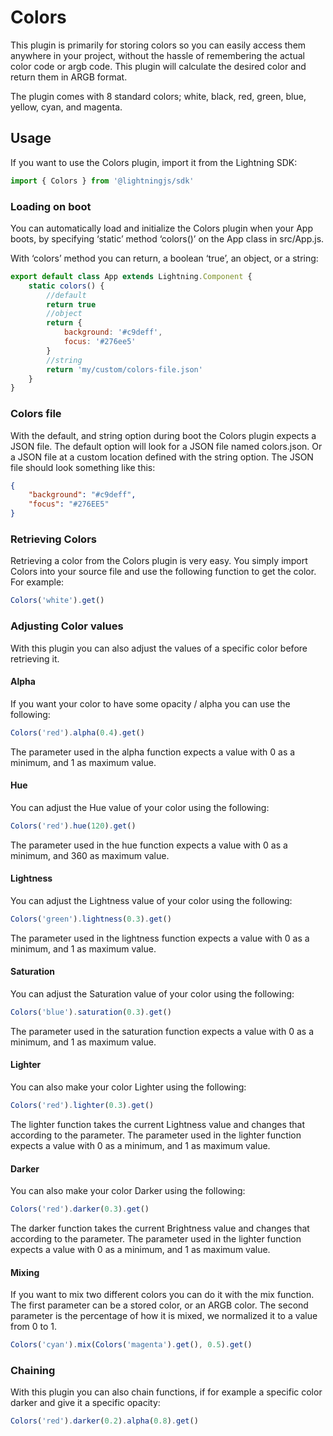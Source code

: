 # Colors

This plugin is primarily for storing colors so you can easily access them anywhere in your project, without the hassle of remembering the actual color code or argb code. This plugin will calculate the desired color and return them in ARGB format.

The plugin comes with 8 standard colors; white, black, red, green, blue, yellow, cyan, and magenta.

## Usage

If you want to use the Colors plugin, import it from the Lightning SDK:

```js
import { Colors } from '@lightningjs/sdk'
```

### Loading on boot

You can automatically load and initialize the Colors plugin when your App boots, by specifying ‘static’ method ‘colors()’ on the App class in src/App.js.

With ‘colors’ method you can return, a boolean ‘true’, an object, or a string:

```js
export default class App extends Lightning.Component {
	static colors() {
        //default
        return true
        //object
        return {
            background: '#c9deff',
            focus: '#276ee5'
        }
        //string
        return 'my/custom/colors-file.json'
    }
}
```

### Colors file

With the default, and string option during boot the Colors plugin expects a JSON file. The default option will look for a JSON file named colors.json. Or a JSON file at a custom location defined with the string option. The JSON file should look something like this:

```json
{
    "background": "#c9deff",
    "focus": "#276EE5"
}
```

### Retrieving Colors

Retrieving a color from the Colors plugin is very easy. You simply import Colors into your source file and use the following function to get the color. For example:

```js
Colors('white').get()
```

### Adjusting Color values

With this plugin you can also adjust the values of a specific color before retrieving it.

#### Alpha
If you want your color to have some opacity / alpha you can use the following:

```js
Colors('red').alpha(0.4).get()
```

The parameter used in the alpha function expects a value with 0 as a minimum, and 1 as maximum value.

#### Hue
You can adjust the Hue value of your color using the following:

```js
Colors('red').hue(120).get()
```

The parameter used in the hue function expects a value with 0 as a minimum, and 360 as maximum value.


#### Lightness
You can adjust the Lightness value of your color using the following:

```js
Colors('green').lightness(0.3).get()
```

The parameter used in the lightness function expects a value with 0 as a minimum, and 1 as maximum value.

#### Saturation
You can adjust the Saturation value of your color using the following:

```js
Colors('blue').saturation(0.3).get()
```

The parameter used in the saturation function expects a value with 0 as a minimum, and 1 as maximum value.

#### Lighter
You can also make your color Lighter using the following:

```js
Colors('red').lighter(0.3).get()
```

The lighter function takes the current Lightness value and changes that according to the parameter.
The parameter used in the lighter function expects a value with 0 as a minimum, and 1 as maximum value.

#### Darker
You can also make your color Darker using the following:

```js
Colors('red').darker(0.3).get()
```

The darker function takes the current Brightness value and changes that according to the parameter.
The parameter used in the lighter function expects a value with 0 as a minimum, and 1 as maximum value.


#### Mixing
If you want to mix two different colors you can do it with the mix function. The first parameter can be a stored color, or an ARGB color. The second parameter is the percentage of how it is mixed, we normalized it to a value from 0 to 1.

```js
Colors('cyan').mix(Colors('magenta').get(), 0.5).get()
```

### Chaining

With this plugin you can also chain functions, if for example a specific color darker and give it a specific opacity:

```js
Colors('red').darker(0.2).alpha(0.8).get()
```
